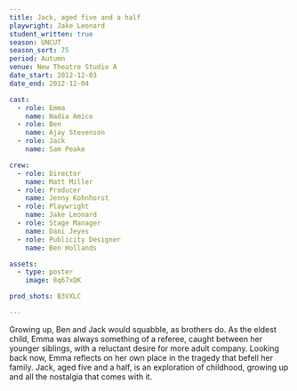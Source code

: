 ```yaml
---
title: Jack, aged five and a half
playwright: Jake Leonard
student_written: true
season: UNCUT
season_sort: 75
period: Autumn
venue: New Theatre Studio A
date_start: 2012-12-03
date_end: 2012-12-04

cast:
  - role: Emma
    name: Nadia Amico
  - role: Ben
    name: Ajay Stevenson
  - role: Jack
    name: Sam Peake

crew:
  - role: Director
    name: Matt Miller
  - role: Producer
    name: Jenny Kohnhorst
  - role: Playwright
    name: Jake Leonard
  - role: Stage Manager
    name: Dani Jeyes
  - role: Publicity Designer
    name: Ben Hollands

assets:
  - type: poster
    image: 8q67xQK

prod_shots: B3VXLC

---
```


Growing up, Ben and Jack would squabble, as brothers do. As the eldest child, Emma was always something of a referee, caught between her younger siblings, with a reluctant desire for more adult company. Looking back now, Emma reflects on her own place in the tragedy that befell her family. Jack, aged five and a half, is an exploration of childhood, growing up and all the nostalgia that comes with it.
